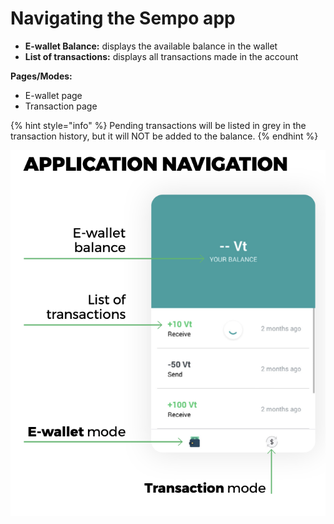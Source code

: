 # Navigating the Sempo app

* **E-wallet Balance:** displays the available balance in the wallet
* **List of transactions:** displays all transactions made in the account

**Pages/Modes:**

* E-wallet page
* Transaction page

{% hint style="info" %}
Pending transactions will be listed in grey in the transaction history, but it will NOT be added to the balance.
{% endhint %}

![](../.gitbook/assets/1ityzqgy69rwjalatmgiqqnhrxnk_wwfibu9ntcmu3q.png)

